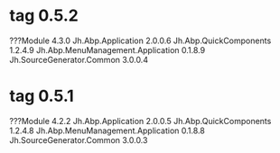 # tag 0.5.2

???Module 4.3.0
Jh.Abp.Application 2.0.0.6
Jh.Abp.QuickComponents 1.2.4.9
Jh.Abp.MenuManagement.Application 0.1.8.9
Jh.SourceGenerator.Common 3.0.0.4

# tag 0.5.1

???Module 4.2.2
Jh.Abp.Application 2.0.0.5
Jh.Abp.QuickComponents 1.2.4.8
Jh.Abp.MenuManagement.Application 0.1.8.8
Jh.SourceGenerator.Common 3.0.0.3
